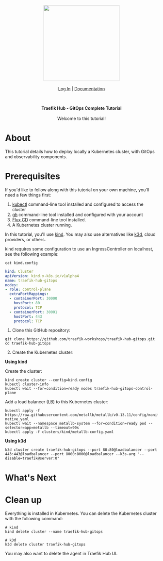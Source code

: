 <br/>

<div align="center" style="margin: 30px;">
<a href="https://hub.traefik.io/">
  <img src="https://doc.traefik.io/traefik-hub/assets/images/logos-traefik-hub-horizontal.svg" style="width:250px;" align="center" />
</a>
<br />
<br />

<div align="center">
    <a href="https://hub.traefik.io">Log In</a> |
    <a href="https://doc.traefik.io/traefik-hub/">Documentation</a>
</div>
</div>

<br />

<div align="center"><strong>Traefik Hub - GitOps Complete Tutorial</strong>

<br />
<br />
</div>

<div align="center">Welcome to this tutorial!</div>

# About

This tutorial details how to deploy locally a Kubernetes cluster, with GitOps and observability components.

# Prerequisites

If you'd like to follow along with this tutorial on your own machine, you'll need a few things first:

1. [kubectl](https://github.com/kubernetes/kubectl) command-line tool installed and configured to access the cluster
2. [gh](https://cli.github.com/) command-line tool installed and configured with your account
3. [Flux CD](https://fluxcd.io/flux/cmd/) command-line tool installed.
4. A Kubernetes cluster running.

In this tutorial, you'll use [kind](https://kind.sigs.k8s.io). You may also use alternatives like [k3d](https://k3d.io/), cloud providers, or others.

kind requires some configuration to use an IngressController on localhost, see the following example:

```shell
cat kind.config
```

```yaml
kind: Cluster
apiVersion: kind.x-k8s.io/v1alpha4
name: traefik-hub-gitops
nodes:
- role: control-plane
  extraPortMappings:
  - containerPort: 30000
    hostPort: 80
    protocol: TCP
  - containerPort: 30001
    hostPort: 443
    protocol: TCP
```

1. Clone this GitHub repository:

```shell
git clone https://github.com/traefik-workshops/traefik-hub-gitops.git
cd traefik-hub-gitops
```

2. Create the Kubernetes cluster:

**Using kind**

Create the cluster:

```shell
kind create cluster --config=kind.config
kubectl cluster-info
kubectl wait --for=condition=ready nodes traefik-hub-gitops-control-plane
```

Add a load balancer (LB) to this Kubernetes cluster:

```shell
kubectl apply -f https://raw.githubusercontent.com/metallb/metallb/v0.13.11/config/manifests/metallb-native.yaml
kubectl wait --namespace metallb-system --for=condition=ready pod --selector=app=metallb --timeout=90s
kubectl apply -f clusters/kind/metallb-config.yaml
```

**Using k3d**

```shell
k3d cluster create traefik-hub-gitops --port 80:80@loadbalancer --port 443:443@loadbalancer --port 8000:8000@loadbalancer --k3s-arg "--disable=traefik@server:0"
```

# What's Next



# Clean up

Everything is installed in Kubernetes.
You can delete the Kubernetes cluster with the following command:

```shell
# kind
kind delete cluster --name traefik-hub-gitops
```

```shell
# k3d
k3d delete cluster traefik-hub-gitops
```

You may also want to delete the agent in Traefik Hub UI.
